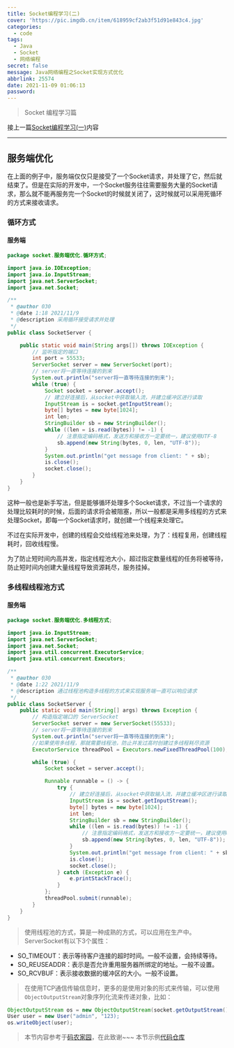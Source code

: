 ```yaml
---
title: Socket编程学习(二)
cover: 'https://pic.imgdb.cn/item/618959cf2ab3f51d91e843c4.jpg'
categories:
  - code
tags:
  - Java
  - Socket
  - 网络编程
secret: false
message: Java网络编程之Socket实现方式优化
abbrlink: 25574
date: 2021-11-09 01:06:13
password:
---
```


> Socket 编程学习篇

接上一篇[Socket编程学习(一)](https://hello-gitee-ui.gitee.io/posts/d9f23af9/)内容
<hr/>

## 服务端优化

在上面的例子中，服务端仅仅只是接受了一个Socket请求，并处理了它，然后就结束了。但是在实际的开发中，一个Socket服务往往需要服务大量的Socket请求，那么就不能再服务完一个Socket的时候就关闭了，这时候就可以采用死循环的方式来接收请求。

### 循环方式
#### 服务端
```java
package socket.服务端优化.循环方式;

import java.io.IOException;
import java.io.InputStream;
import java.net.ServerSocket;
import java.net.Socket;

/**
 * @author 030
 * @date 1:18 2021/11/9
 * @description 采用循环接受请求并处理
 */
public class SocketServer {

    public static void main(String args[]) throws IOException {
        // 监听指定的端口
        int port = 55533;
        ServerSocket server = new ServerSocket(port);
        // server将一直等待连接的到来
        System.out.println("server将一直等待连接的到来");
        while (true) {
            Socket socket = server.accept();
            // 建立好连接后，从socket中获取输入流，并建立缓冲区进行读取
            InputStream is = socket.getInputStream();
            byte[] bytes = new byte[1024];
            int len;
            StringBuilder sb = new StringBuilder();
            while ((len = is.read(bytes)) != -1) {
                // 注意指定编码格式，发送方和接收方一定要统一，建议使用UTF-8
                sb.append(new String(bytes, 0, len, "UTF-8"));
            }
            System.out.println("get message from client: " + sb);
            is.close();
            socket.close();
        }
    }
}
```
这种一般也是新手写法，但是能够循环处理多个Socket请求，不过当一个请求的处理比较耗时的时候，后面的请求将会被阻塞，所以一般都是采用多线程的方式来处理Socket，即每一个Socket请求时，就创建一个线程来处理它。

不过在实际开发中，创建的线程会交给线程池来处理，为了：线程复用，创建线程耗时，回收线程慢。

为了防止短时间内高并发，指定线程池大小，超过指定数量线程的任务将被等待，防止短时间内创建大量线程导致资源耗尽，服务挂掉。

### 多线程线程池方式
#### 服务端
```java
package socket.服务端优化.多线程方式;

import java.io.InputStream;
import java.net.ServerSocket;
import java.net.Socket;
import java.util.concurrent.ExecutorService;
import java.util.concurrent.Executors;

/**
 * @author 030
 * @date 1:22 2021/11/9
 * @description 通过线程池构造多线程的方式来实现服务端一直可以响应请求
 */
public class SocketServer {
    public static void main(String[] args) throws Exception {
        // 构造指定端口的 ServerSocket
        ServerSocket server = new ServerSocket(55533);
        // server将一直等待连接的到来
        System.out.println("server将一直等待连接的到来");
        //如果使用多线程，那就需要线程池，防止并发过高时创建过多线程耗尽资源
        ExecutorService threadPool = Executors.newFixedThreadPool(100);

        while (true) {
            Socket socket = server.accept();

            Runnable runnable = () -> {
                try {
                    // 建立好连接后，从socket中获取输入流，并建立缓冲区进行读取
                    InputStream is = socket.getInputStream();
                    byte[] bytes = new byte[1024];
                    int len;
                    StringBuilder sb = new StringBuilder();
                    while ((len = is.read(bytes)) != -1) {
                        // 注意指定编码格式，发送方和接收方一定要统一，建议使用UTF-8
                        sb.append(new String(bytes, 0, len, "UTF-8"));
                    }
                    System.out.println("get message from client: " + sb);
                    is.close();
                    socket.close();
                } catch (Exception e) {
                    e.printStackTrace();
                }
            };
            threadPool.submit(runnable);
        }
    }
}
```

> 使用线程池的方式，算是一种成熟的方式，可以应用在生产中。
ServerSocket有以下3个属性：
* SO_TIMEOUT：表示等待客户连接的超时时间。一般不设置，会持续等待。
* SO_REUSEADDR：表示是否允许重用服务器所绑定的地址。一般不设置。
* SO_RCVBUF：表示接收数据的缓冲区的大小。一般不设置。

> 在使用TCP通信传输信息时，更多的是使用对象的形式来传输，可以使用`ObjectOutputStream`对象序列化流来传递对象，比如：
```java
ObjectOutputStream os = new ObjectOutputStream(socket.getOutputStream());
User user = new User("admin", "123);
os.writeObject(user);
```

> 本节内容参考于[码农家园](https://www.codenong.com/cs106175296/)，在此致谢~~~
> 本节示例[代码仓库](https://github.com/hello-github-ui/java_base/tree/master/net/src/main/java/socket/%E5%9F%BA%E7%A1%80%E6%A8%A1%E5%BC%8F)


